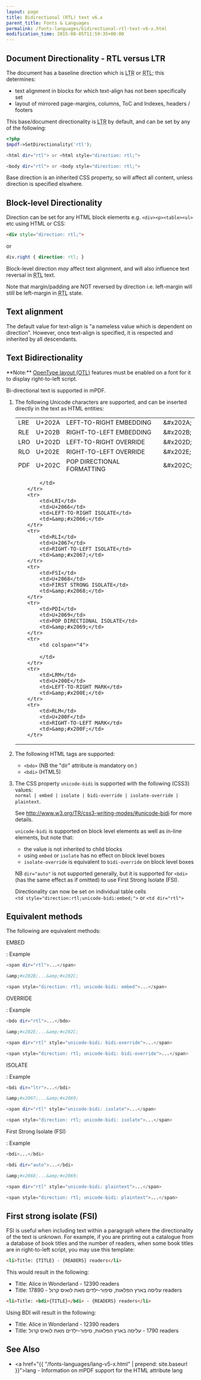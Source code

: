 ```yaml
---
layout: page
title: Bidirectional (RTL) text v6.x
parent_title: Fonts & Languages
permalink: /fonts-languages/bidirectional-rtl-text-v6-x.html
modification_time: 2015-08-05T11:59:35+00:00
---
```


## Document Directionality - RTL versus LTR

The document has a baseline direction which is
<acronym title="Left-to-Right document, used for most langauges">LTR</acronym>
or <acronym title="Right-to-Left document, used for Hebrew and Arabic languages">RTL</acronym>; this determines:

- text alignment in blocks for which text-align has not been specifically set
- layout of mirrored page-margins, columns, ToC and Indexes, headers / footers

This base/document directionality is <acronym title="Left-to-Right document, used for most langauges">LTR</acronym>
by default, and can be set by any of the following:

```php
<?php
$mpdf->SetDirectionality('rtl');

<html dir="rtl"> or <html style="direction: rtl;">

<body dir="rtl"> or <body style="direction: rtl;">

```

Base direction is an inherited CSS property, so will affect all content, unless direction is specified elswhere.

## Block-level Directionality

Direction can be set for any HTML block elements e.g. `<div><p><table><ul>` etc using HTML or CSS:

```html
<div style="direction: rtl;">
```

or

```css
div.right { direction: rtl; }
```

Block-level direction *may* affect text alignment, and will also influence text reversal in
<acronym title="Right-to-Left document, used for Hebrew and Arabic languages">RTL</acronym> text.

Note that margin/padding are NOT reversed by direction i.e. left-margin will still be left-margin in
<acronym title="Right-to-Left document, used for Hebrew and Arabic languages">RTL</acronym> state.

## Text alignment

The default value for text-align is "a nameless value which is dependent on direction". However, once text-align
is specified, it is respected and inherited by all descendants.

## Text Bidirectionality

<div class="alert alert-info" role="alert" markdown="1">
  **Note:** <a href="{{ "/fonts-languages/opentype-layout-otl.html" | prepend: site.baseurl }}">OpenType
  layout (OTL)</a> features must be enabled on a font for it to display right-to-left script.
</div>

Bi-directional text is supported in mPDF.

1. The following Unicode characters are supported, and can be inserted directly in the text as HTML entities:
  
   <table class="table">
      <tbody>
          <tr>
              <td>LRE</td>
              <td>U+202A</td>
              <td>LEFT-TO-RIGHT EMBEDDING</td>
              <td>&amp;#x202A;</td>
          </tr>
          <tr>
              <td>RLE</td>
              <td>U+202B</td>
              <td>RIGHT-TO-LEFT EMBEDDING</td>
              <td>&amp;#x202B;</td>
          </tr>
          <tr>
              <td>LRO</td>
              <td>U+202D</td>
              <td>LEFT-TO-RIGHT OVERRIDE</td>
              <td>&amp;#x202D;</td>
          </tr>
          <tr>
              <td>RLO</td>
              <td>U+202E</td>
              <td>RIGHT-TO-LEFT OVERRIDE</td>
              <td>&amp;#x202E;</td>
          </tr>
          <tr>
              <td>PDF</td>
              <td>U+202C</td>
              <td>POP DIRECTIONAL FORMATTING</td>
              <td>&amp;#x202C;</td>
          </tr>
          <tr>
              <td colspan="4">

              </td>
          </tr>
          <tr>
              <td>LRI</td>
              <td>U+2066</td>
              <td>LEFT-TO-RIGHT ISOLATE</td>
              <td>&amp;#x2066;</td>
          </tr>
          <tr>
              <td>RLI</td>
              <td>U+2067</td>
              <td>RIGHT-TO-LEFT ISOLATE</td>
              <td>&amp;#x2067;</td>
          </tr>
          <tr>
              <td>FSI</td>
              <td>U+2068</td>
              <td>FIRST STRONG ISOLATE</td>
              <td>&amp;#x2068;</td>
          </tr>
          <tr>
              <td>PDI</td>
              <td>U+2069</td>
              <td>POP DIRECTIONAL ISOLATE</td>
              <td>&amp;#x2069;</td>
          </tr>
          <tr>
              <td colspan="4">

              </td>
          </tr>
          <tr>
              <td>LRM</td>
              <td>U+200E</td>
              <td>LEFT-TO-RIGHT MARK</td>
              <td>&amp;#x200E;</td>
          </tr>
          <tr>
              <td>RLM</td>
              <td>U+200F</td>
              <td>RIGHT-TO-LEFT MARK</td>
              <td>&amp;#x200F;</td>
          </tr>
      </tbody>
   </table>

2. The following HTML tags are supported:
   - `<bdo>` (NB the "dir" attribute is mandatory on <bdo>)
   - `<bdi>` (HTML5)


3. The CSS property `unicode-bidi` is supported with the following (CSS3) values:   
   `normal | embed | isolate | bidi-override | isolate-override | plaintext`.
   
   See <a href="http://www.w3.org/TR/css3-writing-modes/#unicode-bidi">http://www.w3.org/TR/css3-writing-modes/#unicode-bidi</a> for more details.
   
   `unicode-bidi` is supported on block level elements as well as in-line elements, but note that:
   - the value is not inherited to child blocks
   - using `embed` or `isolate` has no effect on block level boxes
   - `isolate-override` is equivalent to `bidi-override` on block level boxes
   
   NB `dir="auto"` is not supported generally, but it is supported for `<bdi>` (has the same effect as if omitted) to use First Strong Isolate (FSI).
   
   Directionality can now be set on individual table cells  
   `<td style="direction:rtl;unicode-bidi:embed;">` or `<td dir="rtl">`


## Equivalent methods

The following are equivalent methods:

EMBED

: Example
  ```php
  <span dir="rtl">...</span>
  
  &amp;#x202B;...&amp;#x202C;
  
  <span style="direction: rtl; unicode-bidi: embed">...</span>
  
  ```

OVERRIDE

: Example
  ```php
  <bdo dir="rtl">...</bdo>
  
  &amp;#x202E;...&amp;#x202C;
  
  <span dir="rtl" style="unicode-bidi: bidi-override">...</span>
  
  <span style="direction: rtl; unicode-bidi: bidi-override">...</span>
  
  ```

ISOLATE

: Example
  ```php
  <bdi dir="ltr">...</bdi>
  
  &amp;#x2067;...&amp;#x2069;
  
  <span dir="rtl" style="unicode-bidi: isolate">...</span>
  
  <span style="direction: rtl; unicode-bidi: isolate">...</span>
  
  ```

First Strong Isolate (FSI)

: Example
  ```php
  <bdi>...</bdi>
  
  <bdi dir="auto">...</bdi>
  
  &amp;#x2068;...&amp;#x2069;
  
  <span dir="rtl" style="unicode-bidi: plaintext">...</span>
  
  <span style="direction: rtl; unicode-bidi: plaintext">...</span>
  
  ```

## First strong isolate (FSI)

FSI is useful when including text within a paragraph where the directionality of the text is unknown. For example,
if you are printing out a catalogue from a database of book titles and the number of readers, when some book titles
are in right-to-left script, you may use this template:

```html
<li>Title: {TITLE} - {READERS} readers</li>

```

This would result in the following:
- Title: Alice in Wonderland - 12390 readers
- Title: עליסה בארץ הפלאות, סיפור-ילדים מאת לואיס קרול - 17890 readers

```html
<li>Title: <bdi>{TITLE}</bdi> - {READERS} readers</li>

```

Using BDI will result in the following:
- Title: Alice in Wonderland - 12390 readers
- Title: עליסה בארץ הפלאות, סיפור-ילדים מאת לואיס קרול ‭- 1790 readers‬

## See Also

- <a href="{{ "/fonts-languages/lang-v5-x.html" | prepend: site.baseurl }}">lang</a> - Information on mPDF support for the HTML attribute lang
